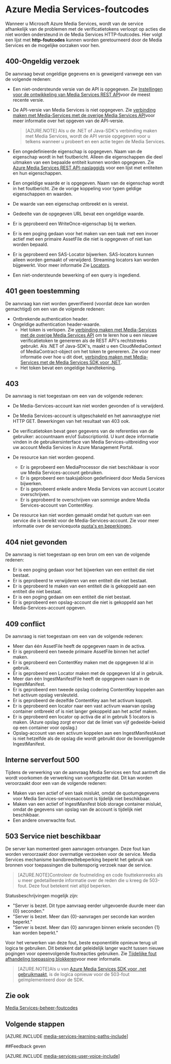 <properties
    pageTitle="Azure foutcodes van Media Services | Microsoft Azure"
    description="Het onderwerp bevat een overzicht van de foutcodes Azure Media Services."
    authors="Juliako"
    manager="erikre"
    editor=""
    services="media-services"
    documentationCenter=""/>

<tags
    ms.service="media-services"
    ms.workload="media"
    ms.tgt_pltfrm="na"
    ms.devlang="na"
    ms.topic="article"
    ms.date="10/25/2016" 
    ms.author="juliako"/>

# <a name="azure-media-services-error-codes"></a>Azure Media Services-foutcodes

Wanneer u Microsoft Azure Media Services, wordt van de service afhankelijk van de problemen met de verificatietokens verloopt op acties die niet worden ondersteund in de Media Services HTTP-foutcodes. Hier volgt een lijst met **http-foutcodes** kunnen worden geretourneerd door de Media Services en de mogelijke oorzaken voor hen.  
  
## <a name="400-bad-request"></a>400-Ongeldig verzoek

De aanvraag bevat ongeldige gegevens en is geweigerd vanwege een van de volgende redenen:

- Een niet-ondersteunde versie van de API is opgegeven. Zie [Instellingen voor de ontwikkeling van Media Services REST API](media-services-rest-how-to-use.md)voor de meest recente versie.
- De API-versie van Media Services is niet opgegeven. Zie [verbinding maken met Media-Services met de overige Media Services API](media-services-rest-connect-programmatically.md)voor meer informatie over het opgeven van de API-versie. 
   
    >[AZURE.NOTE] Als u de .NET of Java-SDK's verbinding maken met Media Services, wordt de API versie opgegeven voor u telkens wanneer u probeert en een actie tegen de Media Services.
- Een ongedefinieerde eigenschap is opgegeven. Naam van de eigenschap wordt in het foutbericht. Alleen die eigenschappen die deel uitmaken van een bepaalde entiteit kunnen worden opgegeven. Zie [Azure Media Services REST API-naslaggids](http://msdn.microsoft.com/library/azure/hh973617.aspx) voor een lijst met entiteiten en hun eigenschappen.
- Een ongeldige waarde er is opgegeven. Naam van de eigenschap wordt in het foutbericht. Zie de vorige koppeling voor typen geldige eigenschappen en waarden.
- De waarde van een eigenschap ontbreekt en is vereist.
- Gedeelte van de opgegeven URL bevat een ongeldige waarde.
- Er is geprobeerd een WriteOnce-eigenschap bij te werken.
- Er is een poging gedaan voor het maken van een taak met een invoer actief met een primaire AssetFile die niet is opgegeven of niet kan worden bepaald.
- Er is geprobeerd een SAS-Locator bijwerken. SAS-locators kunnen alleen worden gemaakt of verwijderd. Streaming locators kan worden bijgewerkt. Voor meer informatie Zie [Locators](http://msdn.microsoft.com/library/azure/hh974308.aspx).
- Een niet-ondersteunde bewerking of een query is ingediend. 

## <a name="401-unauthorized"></a>401 geen toestemming

De aanvraag kan niet worden geverifieerd (voordat deze kan worden gemachtigd) om een van de volgende redenen:

- Ontbrekende authentication header.
- Ongeldige authentication header-waarde.
    - Het token is verlopen. Zie [verbinding maken met Media-Services met de overige Media Services API](media-services-rest-connect_programmatically.md) om te leren hoe u een nieuwe verificatietoken te genereren als de REST API's rechtstreeks gebruikt. Als .NET of Java-SDK's, maakt u een CloudMediaContext of MediaContract-object om het token te genereren. Zie voor meer informatie over hoe u dit doet, [verbinding maken met Media-Services met de Media Services SDK voor .NET](media-services-dotnet-connect-programmatically.md).
    - Het token bevat een ongeldige handtekening.</li></ul></li></ul>

## <a name="403-forbidden"></a>403

De aanvraag is niet toegestaan om een van de volgende redenen:

- De Media-Services-account kan niet worden gevonden of is verwijderd.
- De Media Services-account is uitgeschakeld en het aanvraagtype niet HTTP GET. Bewerkingen van het resultaat van 403 ook.
- De verificatietoken bevat geen gegevens van de referenties van de gebruiker: accountnaam en/of SubscriptionId. U kunt deze informatie vinden in de gebruikersinterface van Media Services-uitbreiding voor uw account Media Services in Azure Management Portal.
- De resource kan niet worden geopend.
    - Er is geprobeerd een MediaProcessor die niet beschikbaar is voor uw Media Services-account gebruiken.
    - Er is geprobeerd een taaksjabloon gedefinieerd door Media Services bijwerken.
    - Er is geprobeerd enkele andere Media Services van account Locator overschrijven.
    - Er is geprobeerd te overschrijven van sommige andere Media Services-account van ContentKey.

- De resource kan niet worden gemaakt omdat het quotum van een service die is bereikt voor de Media-Services-account. Zie voor meer informatie over de servicequota [quota's en beperkingen](media-services-quotas-and-limitations.md).

## <a name="404-not-found"></a>404 niet gevonden

De aanvraag is niet toegestaan op een bron om een van de volgende redenen:

- Er is een poging gedaan voor het bijwerken van een entiteit die niet bestaat.
- Er is geprobeerd te verwijderen van een entiteit die niet bestaat.
- Er is geprobeerd te maken van een entiteit die is gekoppeld aan een entiteit die niet bestaat.
- Er is een poging gedaan om een entiteit die niet bestaat.
- Er is geprobeerd een opslag-account die niet is gekoppeld aan het Media-Services-account opgeven.  

## <a name="409-conflict"></a>409 conflict

De aanvraag is niet toegestaan om een van de volgende redenen:

- Meer dan één AssetFile heeft de opgegeven naam in de activa.
- Er is geprobeerd een tweede primaire AssetFile binnen het actief maken.
- Er is geprobeerd een ContentKey maken met de opgegeven Id al in gebruik.
- Er is geprobeerd een Locator maken met de opgegeven Id al in gebruik.
- Meer dan één IngestManifestFile heeft de opgegeven naam in de IngestManifest.
- Er is geprobeerd een tweede opslag codering ContentKey koppelen aan het activum opslag versleuteld.
- Er is geprobeerd de dezelfde ContentKey aan het activum koppelt.
- Er is geprobeerd een locator naar een vast activum waarvan opslag container ontbreekt of is niet langer gekoppeld aan het actief maken.
- Er is geprobeerd een locator op activa die al in gebruik 5 locators is maken. (Azure opslag zorgt ervoor dat de limiet van vijf gedeelde-beleid op een container voor opslag.)
- Opslag-account van een activum koppelen aan een IngestManifestAsset is niet hetzelfde als de opslag die wordt gebruikt door de bovenliggende IngestManifest.  

## <a name="500-internal-server-error"></a>Interne serverfout 500

Tijdens de verwerking van de aanvraag Media Services een fout aantreft die wordt voorkomen de verwerking van voortgezette dat. Dit kan worden veroorzaakt door een van de volgende redenen:

- Maken van een actief of een taak mislukt, omdat de quotumgegevens voor Media Services-servicesaccount is tijdelijk niet beschikbaar.
- Maken van een actief of IngestManifest blob storage container mislukt, omdat de gegevens van opslag van de account is tijdelijk niet beschikbaar.
- Een andere onverwachte fout. 

## <a name="503-service-unavailable"></a>503 Service niet beschikbaar

De server kan momenteel geen aanvragen ontvangen. Deze fout kan worden veroorzaakt door overmatige verzoeken voor de service. Media Services mechanisme bandbreedtebeperking beperkt het gebruik van bronnen voor toepassingen die buitensporig verzoek naar de service.

>[AZURE.NOTE]Controleer de foutmelding en code fouttekenreeks als u meer gedetailleerde informatie over de reden die u kreeg de 503-fout. Deze fout betekent niet altijd beperken.

Statusbeschrijvingen mogelijk zijn:

- "Server is bezet. Dit type aanvraag eerder uitgevoerde duurde meer dan {0} seconden."
- "Server is bezet. Meer dan {0}-aanvragen per seconde kan worden beperkt."
- "Server is bezet. Meer dan {0} aanvragen binnen enkele seconden {1} kan worden beperkt."

Voor het verwerken van deze fout, beste exponentiële opnieuw terug uit logica te gebruiken. Dit betekent dat geleidelijk langer wacht tussen nieuwe pogingen voor opeenvolgende foutreacties gebruiken.  Zie [Tijdelijke fout afhandeling toepassing blokkeren](https://msdn.microsoft.com/library/hh680905.aspx)voor meer informatie. 

>[AZURE.NOTE]Als u van [Azure Media Services SDK voor .net gebruikmaakt](https://github.com/Azure/azure-sdk-for-media-services/tree/master), is de logica opnieuw voor de 503-fout geïmplementeerd door de SDK.  
  
## <a name="see-also"></a>Zie ook  

[Media Services-beheer-foutcodes](http://msdn.microsoft.com/library/windowsazure/dn167016.aspx)

## <a name="next-steps"></a>Volgende stappen

[AZURE.INCLUDE [media-services-learning-paths-include](../../includes/media-services-learning-paths-include.md)]

##<a name="provide-feedback"></a>Feedback geven

[AZURE.INCLUDE [media-services-user-voice-include](../../includes/media-services-user-voice-include.md)]
